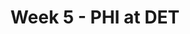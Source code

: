 ---
layout: game
title: Week 5 - PHI at DET
season: 2016
game_id: 2016_05_PHI_DET
away_team: PHI
home_team: DET
---